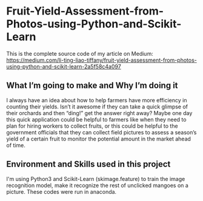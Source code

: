# Fruit-Yield-Assessment-from-Photos-using-Python-and-Scikit-Learn
This is the complete source code of my article on Medium: <br>
https://medium.com/li-ting-liao-tiffany/fruit-yield-assessment-from-photos-using-python-and-scikit-learn-2a5f58c4a097

## What I’m going to make and Why I’m doing it
I always have an idea about how to help farmers have more efficiency in counting their yields. Isn’t it awesome if they can take a quick glimpse of their orchards and then “ding!” get the answer right away? Maybe one day this quick application could be helpful to farmers like when they need to plan for hiring workers to collect fruits, or this could be helpful to the government officials that they can collect field pictures to assess a season’s yield of a certain fruit to monitor the potential amount in the market ahead of time.

## Environment and Skills used in this project
I'm using Python3 and Scikit-Learn (skimage.feature) to train the image recognition model, make it recognize the rest of unclicked mangoes on a picture. These codes were run in anaconda.
